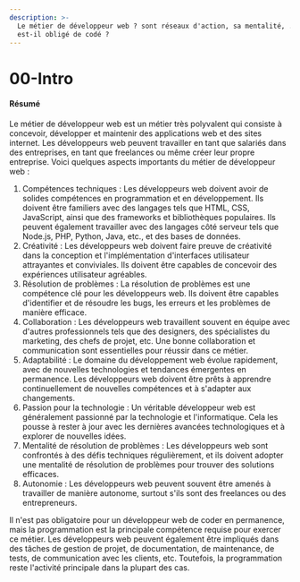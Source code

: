 ```yaml
---
description: >-
  Le métier de développeur web ? sont réseaux d'action, sa mentalité, ... ?
  est-il obligé de codé ?
---
```


# 00-Intro

#### Résumé

Le métier de développeur web est un métier très polyvalent qui consiste à concevoir, développer et maintenir des applications web et des sites internet. Les développeurs web peuvent travailler en tant que salariés dans des entreprises, en tant que freelances ou même créer leur propre entreprise. Voici quelques aspects importants du métier de développeur web :

1. Compétences techniques : Les développeurs web doivent avoir de solides compétences en programmation et en développement. Ils doivent être familiers avec des langages tels que HTML, CSS, JavaScript, ainsi que des frameworks et bibliothèques populaires. Ils peuvent également travailler avec des langages côté serveur tels que Node.js, PHP, Python, Java, etc., et des bases de données.
2. Créativité : Les développeurs web doivent faire preuve de créativité dans la conception et l'implémentation d'interfaces utilisateur attrayantes et conviviales. Ils doivent être capables de concevoir des expériences utilisateur agréables.
3. Résolution de problèmes : La résolution de problèmes est une compétence clé pour les développeurs web. Ils doivent être capables d'identifier et de résoudre les bugs, les erreurs et les problèmes de manière efficace.
4. Collaboration : Les développeurs web travaillent souvent en équipe avec d'autres professionnels tels que des designers, des spécialistes du marketing, des chefs de projet, etc. Une bonne collaboration et communication sont essentielles pour réussir dans ce métier.
5. Adaptabilité : Le domaine du développement web évolue rapidement, avec de nouvelles technologies et tendances émergentes en permanence. Les développeurs web doivent être prêts à apprendre continuellement de nouvelles compétences et à s'adapter aux changements.
6. Passion pour la technologie : Un véritable développeur web est généralement passionné par la technologie et l'informatique. Cela les pousse à rester à jour avec les dernières avancées technologiques et à explorer de nouvelles idées.
7. Mentalité de résolution de problèmes : Les développeurs web sont confrontés à des défis techniques régulièrement, et ils doivent adopter une mentalité de résolution de problèmes pour trouver des solutions efficaces.
8. Autonomie : Les développeurs web peuvent souvent être amenés à travailler de manière autonome, surtout s'ils sont des freelances ou des entrepreneurs.

Il n'est pas obligatoire pour un développeur web de coder en permanence, mais la programmation est la principale compétence requise pour exercer ce métier. Les développeurs web peuvent également être impliqués dans des tâches de gestion de projet, de documentation, de maintenance, de tests, de communication avec les clients, etc. Toutefois, la programmation reste l'activité principale dans la plupart des cas.
